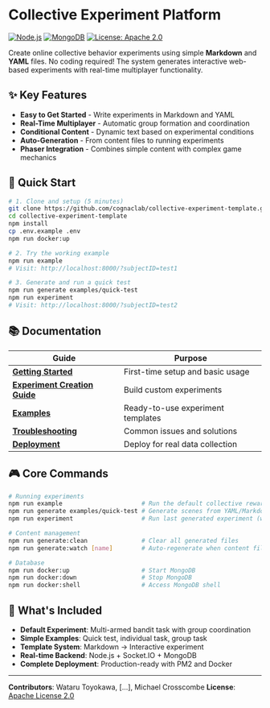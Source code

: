# Collective Experiment Platform

[![Node.js](https://img.shields.io/badge/Node.js-v22.15.0-blue.svg)](https://nodejs.org)
[![MongoDB](https://img.shields.io/badge/MongoDB-8.0.9-green.svg)](https://www.mongodb.com/)
[![License: Apache 2.0](https://img.shields.io/badge/License-Apache_2.0-blue.svg)](https://www.apache.org/licenses/LICENSE-2.0)

Create online collective behavior experiments using simple **Markdown** and **YAML** files. No coding required! The system generates interactive web-based experiments with real-time multiplayer functionality.

## ✨ Key Features

- **Easy to Get Started** - Write experiments in Markdown and YAML
- **Real-Time Multiplayer** - Automatic group formation and coordination
- **Conditional Content** - Dynamic text based on experimental conditions
- **Auto-Generation** - From content files to running experiments
- **Phaser Integration** - Combines simple content with complex game mechanics

## 🚀 Quick Start

```bash
# 1. Clone and setup (5 minutes)
git clone https://github.com/cognaclab/collective-experiment-template.git
cd collective-experiment-template
npm install
cp .env.example .env
npm run docker:up

# 2. Try the working example
npm run example
# Visit: http://localhost:8000/?subjectID=test1

# 3. Generate and run a quick test
npm run generate examples/quick-test
npm run experiment
# Visit: http://localhost:8000/?subjectID=test2
```

## 📚 Documentation

| Guide | Purpose |
|-------|---------|
| **[Getting Started](./GETTING-STARTED.md)** | First-time setup and basic usage |
| **[Experiment Creation Guide](./EXPERIMENT-CREATION-GUIDE.md)** | Build custom experiments |
| **[Examples](./content/experiments/examples/)** | Ready-to-use experiment templates |
| **[Troubleshooting](./TROUBLESHOOTING.md)** | Common issues and solutions |
| **[Deployment](./DEPLOYMENT.md)** | Deploy for real data collection |

## 🎮 Core Commands

```bash
# Running experiments
npm run example                      # Run the default collective reward experiment
npm run generate examples/quick-test # Generate scenes from YAML/Markdown
npm run experiment                   # Run last generated experiment (with auto-reload)

# Content management
npm run generate:clean               # Clear all generated files
npm run generate:watch [name]        # Auto-regenerate when content files change

# Database
npm run docker:up                    # Start MongoDB
npm run docker:down                  # Stop MongoDB
npm run docker:shell                 # Access MongoDB shell
```

## 🧪 What's Included

- **Default Experiment**: Multi-armed bandit task with group coordination
- **Simple Examples**: Quick test, individual task, group task
- **Template System**: Markdown → Interactive experiment
- **Real-time Backend**: Node.js + Socket.IO + MongoDB
- **Complete Deployment**: Production-ready with PM2 and Docker

---

**Contributors**: Wataru Toyokawa, \[...\], Michael Crosscombe
**License**: [Apache License 2.0](https://www.apache.org/licenses/LICENSE-2.0)


